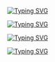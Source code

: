 [![Typing SVG](https://readme-typing-svg.herokuapp.com?size=18&duration=2500&color=EEB4F7&lines=Software+Engineer+@Scalapay)](https://git.io/typing-svg)

[![Typing SVG](https://readme-typing-svg.herokuapp.com?size=18&duration=2500&color=F090A0&lines=Principal+Maintainer+@Icaro)](https://git.io/typing-svg)

[![Typing SVG](https://readme-typing-svg.herokuapp.com?size=18&duration=2500&color=12F70C&lines=BSc+in+computer+science)](https://git.io/typing-svg)

[![Typing SVG](https://readme-typing-svg.herokuapp.com?size=18&duration=2500&color=1877F7&lines=Find+me+on+Linkedin+for+more)](https://git.io/typing-svg)
